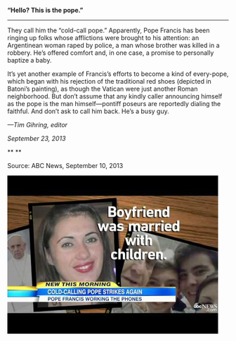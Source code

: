 **“Hello? This is the pope.”**

****

They call him the “cold-call pope.” Apparently, Pope Francis has been ringing up folks whose afflictions were brought to his attention: an Argentinean woman raped by police, a man whose brother was killed in a robbery. He’s offered comfort and, in one case, a promise to personally baptize a baby. 

It’s yet another example of Francis’s efforts to become a kind of every-pope, which began with his rejection of the traditional red shoes (depicted in Batoni’s painting), as though the Vatican were just another Roman neighborhood. But don’t assume that any kindly caller announcing himself as the pope is the man himself—pontiff poseurs are reportedly dialing the faithful. And don’t ask to call him back. He’s a busy guy. 

*—Tim Gihring, editor*

*September 23, 2013*

** **

Source: ABC News, September 10, 2013

![](../images/13.09.23_Gihring_pope-1.jpeg)
